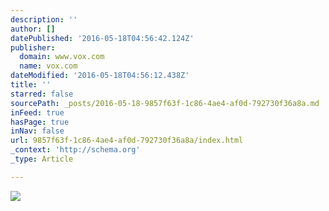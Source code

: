 ```yaml
---
description: ''
author: []
datePublished: '2016-05-18T04:56:42.124Z'
publisher:
  domain: www.vox.com
  name: vox.com
dateModified: '2016-05-18T04:56:12.438Z'
title: ''
starred: false
sourcePath: _posts/2016-05-18-9857f63f-1c86-4ae4-af0d-792730f36a8a.md
inFeed: true
hasPage: true
inNav: false
url: 9857f63f-1c86-4ae4-af0d-792730f36a8a/index.html
_context: 'http://schema.org'
_type: Article

---
```

![](https://cdn3.vox-cdn.com/thumbor/iFwMjhO2S9W_xAy8eOid3ORkW38=/0x0:3000x2000/1310x873/filters:format(webp)/cdn0.vox-cdn.com/uploads/chorus_image/image/49602303/184806650.0.jpg)